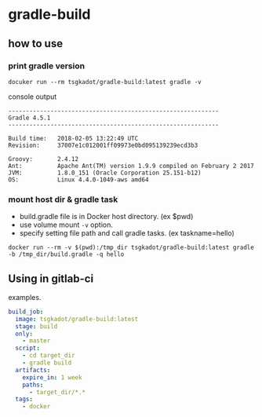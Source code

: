 # gradle-build

## how to use

### print gradle version

```
docuker run --rm tsgkadot/gradle-build:latest gradle -v
```

console output

```
------------------------------------------------------------
Gradle 4.5.1
------------------------------------------------------------

Build time:   2018-02-05 13:22:49 UTC
Revision:     37007e1c012001ff09973e0bd095139239ecd3b3

Groovy:       2.4.12
Ant:          Apache Ant(TM) version 1.9.9 compiled on February 2 2017
JVM:          1.8.0_151 (Oracle Corporation 25.151-b12)
OS:           Linux 4.4.0-1049-aws amd64
```

### mount host dir & gradle task

- build.gradle file is in Docker host directory. (ex $pwd)
- use volume mount  `-v` option.
- specify setting file path and call gradle tasks. (ex taskname=hello)

```
docker run --rm -v $(pwd):/tmp_dir tsgkadot/gradle-build:latest gradle -b /tmp_dir/build.gradle -q hello
```

## Using in gitlab-ci

examples.

```yaml
build_job:
  image: tsgkadot/gradle-build:latest
  stage: build
  only:
    - master
  script:
    - cd target_dir
    - gradle build
  artifacts:
    expire_in: 1 week
    paths:
      - target_dir/*.*
  tags:
    - docker

```